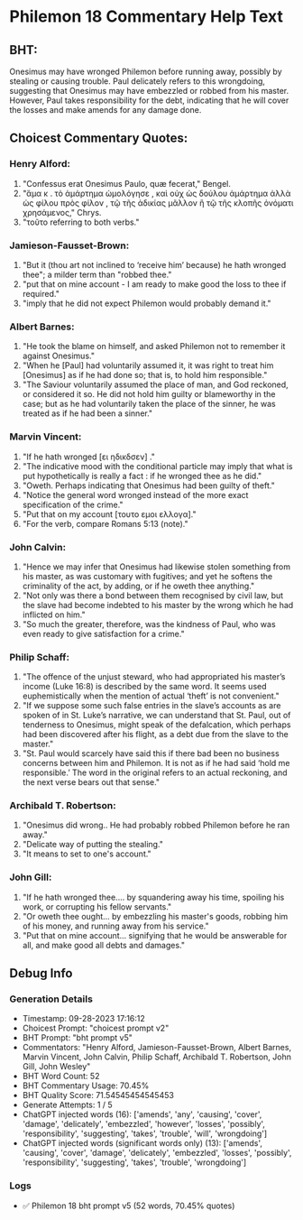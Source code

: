 # Philemon 18 Commentary Help Text

## BHT:
Onesimus may have wronged Philemon before running away, possibly by stealing or causing trouble. Paul delicately refers to this wrongdoing, suggesting that Onesimus may have embezzled or robbed from his master. However, Paul takes responsibility for the debt, indicating that he will cover the losses and make amends for any damage done.

## Choicest Commentary Quotes:
### Henry Alford:
1. "Confessus erat Onesimus Paulo, quæ fecerat," Bengel.
2. "ἅμα κ . τὸ ἁμάρτημα ὡμολόγησε , καὶ οὐχ ὡς δούλου ἁμάρτημα ἀλλὰ ὡς φίλου πρὸς φίλον , τῷ τῆς ἀδικίας μᾶλλον ἢ τῷ τῆς κλοπῆς ὀνόματι χρησάμενος," Chrys.
3. "τοῦτο referring to both verbs."

### Jamieson-Fausset-Brown:
1. "But it (thou art not inclined to ‘receive him’ because) he hath wronged thee"; a milder term than "robbed thee."
2. "put that on mine account - I am ready to make good the loss to thee if required."
3. "imply that he did not expect Philemon would probably demand it."

### Albert Barnes:
1. "He took the blame on himself, and asked Philemon not to remember it against Onesimus."
2. "When he [Paul] had voluntarily assumed it, it was right to treat him [Onesimus] as if he had done so; that is, to hold him responsible."
3. "The Saviour voluntarily assumed the place of man, and God reckoned, or considered it so. He did not hold him guilty or blameworthy in the case; but as he had voluntarily taken the place of the sinner, he was treated as if he had been a sinner."

### Marvin Vincent:
1. "If he hath wronged [ει ηδικδσεν] ."
2. "The indicative mood with the conditional particle may imply that what is put hypothetically is really a fact : if he wronged thee as he did."
3. "Oweth. Perhaps indicating that Onesimus had been guilty of theft."
4. "Notice the general word wronged instead of the more exact specification of the crime."
5. "Put that on my account [τουτο εμοι ελλογα]."
6. "For the verb, compare Romans 5:13 (note)."

### John Calvin:
1. "Hence we may infer that Onesimus had likewise stolen something from his master, as was customary with fugitives; and yet he softens the criminality of the act, by adding, or if he oweth thee anything."
2. "Not only was there a bond between them recognised by civil law, but the slave had become indebted to his master by the wrong which he had inflicted on him."
3. "So much the greater, therefore, was the kindness of Paul, who was even ready to give satisfaction for a crime."

### Philip Schaff:
1. "The offence of the unjust steward, who had appropriated his master’s income (Luke 16:8) is described by the same word. It seems used euphemistically when the mention of actual ‘theft’ is not convenient."
2. "If we suppose some such false entries in the slave’s accounts as are spoken of in St. Luke’s narrative, we can understand that St. Paul, out of tenderness to Onesimus, might speak of the defalcation, which perhaps had been discovered after his flight, as a debt due from the slave to the master."
3. "St. Paul would scarcely have said this if there bad been no business concerns between him and Philemon. It is not as if he had said ‘hold me responsible.’ The word in the original refers to an actual reckoning, and the next verse bears out that sense."

### Archibald T. Robertson:
1. "Onesimus did wrong.. He had probably robbed Philemon before he ran away." 
2. "Delicate way of putting the stealing." 
3. "It means to set to one's account."

### John Gill:
1. "If he hath wronged thee.... by squandering away his time, spoiling his work, or corrupting his fellow servants."
2. "Or oweth thee ought... by embezzling his master's goods, robbing him of his money, and running away from his service."
3. "Put that on mine account... signifying that he would be answerable for all, and make good all debts and damages."


## Debug Info
### Generation Details
- Timestamp: 09-28-2023 17:16:12
- Choicest Prompt: "choicest prompt v2"
- BHT Prompt: "bht prompt v5"
- Commentators: "Henry Alford, Jamieson-Fausset-Brown, Albert Barnes, Marvin Vincent, John Calvin, Philip Schaff, Archibald T. Robertson, John Gill, John Wesley"
- BHT Word Count: 52
- BHT Commentary Usage: 70.45%
- BHT Quality Score: 71.54545454545453
- Generate Attempts: 1 / 5
- ChatGPT injected words (16):
	['amends', 'any', 'causing', 'cover', 'damage', 'delicately', 'embezzled', 'however', 'losses', 'possibly', 'responsibility', 'suggesting', 'takes', 'trouble', 'will', 'wrongdoing']
- ChatGPT injected words (significant words only) (13):
	['amends', 'causing', 'cover', 'damage', 'delicately', 'embezzled', 'losses', 'possibly', 'responsibility', 'suggesting', 'takes', 'trouble', 'wrongdoing']

### Logs
- ✅ Philemon 18 bht prompt v5 (52 words, 70.45% quotes)